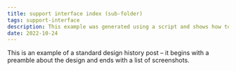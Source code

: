 ```yaml
---
title: support interface index (sub-folder)
tags: support-interface
description: This example was generated using a script and shows how to automatically include a list of screenshots at the end of your post.
date: 2022-10-24
---
```


This is an example of a standard design history post – it begins with a preamble about the design and ends with a list of screenshots.

